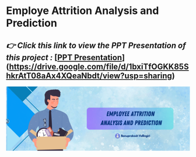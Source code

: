 # **Employe Attrition Analysis and Prediction**


## *👉 Click this link to view the PPT Presentation of this project :*   [[PPT Presentation](https://drive.google.com/file/d/1bxiTfOGKK85ShkrAtT08aAx4XQeaNbdt/view?usp=sharing)](https://drive.google.com/file/d/1bxiTfOGKK85ShkrAtT08aAx4XQeaNbdt/view?usp=sharing)



![Alt text](cover_picture.png)

